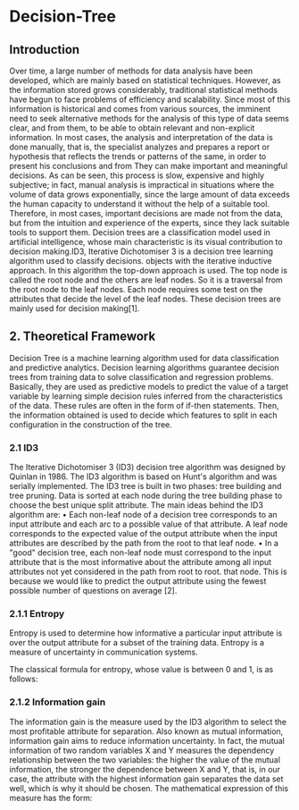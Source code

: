 # Decision-Tree

## Introduction

Over time, a large number of methods for data analysis have been developed, which are mainly based on statistical techniques. However, as the information stored grows considerably, traditional statistical methods have begun to face problems of efficiency and scalability. Since most of this information is historical and comes from various sources, the imminent need to seek alternative methods for the analysis of this type of data seems clear, and from them, to be able to obtain relevant and non-explicit information. In most cases, the analysis and interpretation of the data is done manually, that is, the specialist analyzes and prepares a report or hypothesis that reflects the trends or patterns of the same, in order to present his conclusions and from They can make important and meaningful decisions. As can be seen, this process is slow, expensive and highly subjective; in fact, manual analysis is impractical in situations where the volume of data grows exponentially, since the large amount of data exceeds the human capacity to understand it without the help of a suitable tool. Therefore, in most cases, important decisions are made not from the data, but from the intuition and experience of the experts, since they lack suitable tools to support them.
Decision trees are a classification model used in artificial intelligence, whose main characteristic is its visual contribution to decision making.ID3, Iterative Dichotomiser 3 is a decision tree learning algorithm used to classify decisions. objects with the iterative inductive approach. In this algorithm the top-down approach is used. The top node is called the root node and the others are leaf nodes. So it is a traversal from the root node to the leaf nodes. Each node requires some test on the attributes that decide the level of the leaf nodes. These decision trees are mainly used for decision making[1].

## 2. Theoretical Framework

Decision Tree is a machine learning algorithm used for data classification and predictive analytics. Decision learning algorithms guarantee decision trees from training data to solve classification and regression problems. Basically, they are used as predictive models to predict the value of a target variable by learning simple decision rules inferred from the characteristics of the data. These rules are often in the form of if-then statements. Then, the information obtained is used to decide which features to split in each configuration in the construction of the tree.

### 2.1 ID3

The Iterative Dichotomiser 3 (ID3) decision tree algorithm was designed by Quinlan in 1986. The ID3 algorithm is based on Hunt's algorithm and was serially implemented. The ID3 tree is built in two phases: tree building and tree pruning. Data is sorted at each node during the tree building phase to choose the best unique split attribute.
The main ideas behind the ID3 algorithm are:
• Each non-leaf node of a decision tree corresponds to an input attribute and each arc to a possible value of that attribute. A leaf node corresponds to the expected value of the output attribute when the input attributes are described by the path from the root to that leaf node.
• In a "good" decision tree, each non-leaf node must correspond to the input attribute that is the most informative about the attribute among all input attributes not yet considered in the path from root to root. that node. This is because we would like to predict the output attribute using the fewest possible number of questions on average [2].

### 2.1.1 Entropy

Entropy is used to determine how informative a particular input attribute is over the output attribute for a subset of the training data. Entropy is a measure of uncertainty in communication systems.

The classical formula for entropy, whose value is between 0 and 1, is as follows:


### 2.1.2 Information gain

The information gain is the measure used by the ID3 algorithm to select the most profitable attribute for separation. Also known as mutual information, information gain aims to reduce information uncertainty. In fact, the mutual information of two random variables X and Y measures the dependency relationship between the two variables: the higher the value of the mutual information, the stronger the dependence between X and Y, that is, in our case, the attribute with the highest information gain separates the data set well, which is why it should be chosen. The mathematical expression of this measure has the form:
